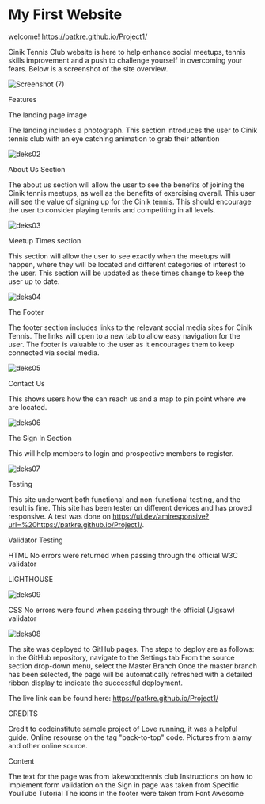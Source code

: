 # My First Website

welcome!  <https://patkre.github.io/Project1/>

Cinik Tennis Club website is here to help enhance social meetups, tennis skills improvement and a push to challenge yourself in overcoming your fears.
Below is a screenshot of the site overview.

![Screenshot (7)](https://github.com/patkre/Project1/assets/111382833/1a82b038-cbd9-463f-b7ed-5ea1acc48d3d)

Features

The landing page image

The landing includes a photograph.
This section introduces the user to Cinik tennis club with an eye catching animation to grab their attention

![deks02](https://github.com/patkre/Project1/assets/111382833/e070b2c9-b1c0-415d-b5bb-5662e8c2f1f0)


About Us Section

The about us section will allow the user to see the benefits of joining the Cinik tennis meetups, as well as the benefits of exercising overall.
This user will see the value of signing up for the Cinik tennis. This should encourage the user to consider playing tennis and competiting in all levels.


![deks03](https://github.com/patkre/Project1/assets/111382833/6dcd5fc5-6168-41e5-8279-697df36768fe)


Meetup Times section

This section will allow the user to see exactly when the meetups will happen, where they will be located and different categories of interest to the user.
This section will be updated as these times change to keep the user up to date.

![deks04](https://github.com/patkre/Project1/assets/111382833/c9fcd1f2-5412-45de-b402-f9482c20cbb4)


The Footer

The footer section includes links to the relevant social media sites for Cinik Tennis. The links will open to a new tab to allow easy navigation for the user.
The footer is valuable to the user as it encourages them to keep connected via social media.

![deks05](https://github.com/patkre/Project1/assets/111382833/bbbec861-a9b1-45e6-a226-5c2e86192baf)

Contact Us

This shows users how the can reach us and a map to pin point where we are located.

![deks06](https://github.com/patkre/Project1/assets/111382833/ca30b477-b241-4f6b-96d5-3c9b96cfb048)


The Sign In Section

This will help members to login and prospective members to register.

![deks07](https://github.com/patkre/Project1/assets/111382833/3acd6b1f-e176-41db-8cfd-48c5ac2963fc)


Testing

This site underwent both functional and non-functional testing, and the result is fine. 
This site has been tester on different devices and has proved responsive. A test was done on <https://ui.dev/amiresponsive?url=%20https://patkre.github.io/Project1/>.

Validator Testing

HTML
No errors were returned when passing through the official W3C validator

LIGHTHOUSE

![deks09](https://github.com/patkre/Project1/assets/111382833/9a21b513-c5a0-4cb2-8d47-d4d10b1190dd)


CSS
No errors were found when passing through the official (Jigsaw) validator

![deks08](https://github.com/patkre/Project1/assets/111382833/d66f177c-58c4-47c1-bcee-7cfc3a243de9)



The site was deployed to GitHub pages. The steps to deploy are as follows:
In the GitHub repository, navigate to the Settings tab
From the source section drop-down menu, select the Master Branch
Once the master branch has been selected, the page will be automatically refreshed with a detailed ribbon display to indicate the successful deployment.

The live link can be found here: <https://patkre.github.io/Project1/>

CREDITS

Credit to codeinstitute sample project of Love running, it was a helpful guide. 
Online resourse on the tag "back-to-top" code.
Pictures from alamy and other online source.


Content

The text for the page was from lakewoodtennis club
Instructions on how to implement form validation on the Sign in page was taken from Specific YouTube Tutorial
The icons in the footer were taken from Font Awesome






